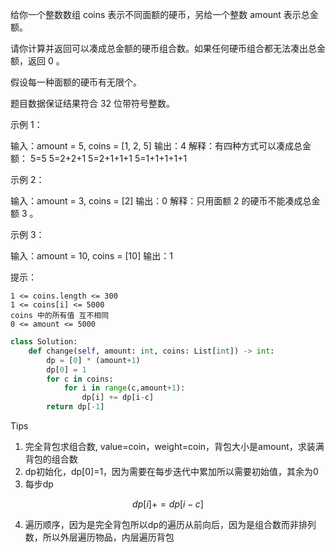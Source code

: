 给你一个整数数组 coins 表示不同面额的硬币，另给一个整数 amount 表示总金额。

请你计算并返回可以凑成总金额的硬币组合数。如果任何硬币组合都无法凑出总金额，返回 0 。

假设每一种面额的硬币有无限个。 

题目数据保证结果符合 32 位带符号整数。

 

示例 1：

输入：amount = 5, coins = [1, 2, 5]
输出：4
解释：有四种方式可以凑成总金额：
5=5
5=2+2+1
5=2+1+1+1
5=1+1+1+1+1

示例 2：

输入：amount = 3, coins = [2]
输出：0
解释：只用面额 2 的硬币不能凑成总金额 3 。

示例 3：

输入：amount = 10, coins = [10] 
输出：1

 

提示：

    1 <= coins.length <= 300
    1 <= coins[i] <= 5000
    coins 中的所有值 互不相同
    0 <= amount <= 5000



```python
class Solution:
    def change(self, amount: int, coins: List[int]) -> int:
        dp = [0] * (amount+1)
        dp[0] = 1 
        for c in coins:
            for i in range(c,amount+1):
                dp[i] += dp[i-c]
        return dp[-1]
```



Tips

1. 完全背包求组合数, value=coin，weight=coin，背包大小是amount，求装满背包的组合数
2. dp初始化，dp[0]=1，因为需要在每步迭代中累加所以需要初始值，其余为0
3. 每步dp

$$
dp[i] +=dp[i-c]
$$

4. 遍历顺序，因为是完全背包所以dp的遍历从前向后，因为是组合数而非排列数，所以外层遍历物品，内层遍历背包